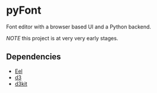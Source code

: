 # pyFont

Font editor with a browser based UI and a Python backend.

*NOTE* this project is at very very early stages.


## Dependencies

 - [Eel](https://github.com/ChrisKnott/Eel)
 - [d3](https://d3js.org/)
 - [d3kit](https://github.com/twitter/d3kit)
